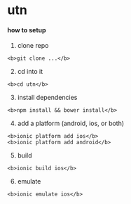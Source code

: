 # utn

#### how to setup

1. clone repo
```
<b>git clone ...</b>
```

2. cd into it
```
<b>cd utn</b>
```

3. install dependencies
```
<b>npm install && bower install</b>
```

4. add a platform (android, ios, or both)
```
<b>ionic platform add ios</b>
<b>ionic platform add android</b>
```

5. build
```
<b>ionic build ios</b>
```

6. emulate
```
<b>ionic emulate ios</b>
```
